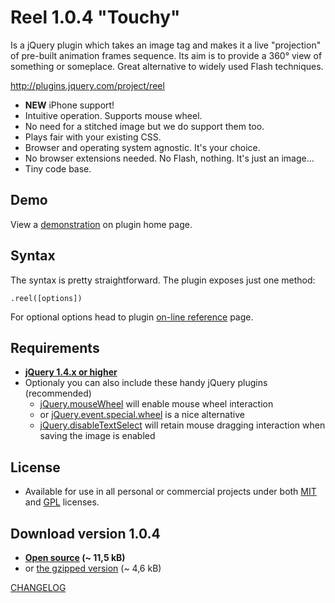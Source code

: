 Reel 1.0.4 "Touchy"
===================
Is a jQuery plugin which takes an image tag and makes it 
a live "projection" of pre-built animation frames sequence. 
Its aim is to provide a 360° view of something or someplace. 
Great alternative to widely used Flash techniques.

<http://plugins.jquery.com/project/reel>

* **NEW** iPhone support!
* Intuitive operation. Supports mouse wheel.
* No need for a stitched image but we do support them too.
* Plays fair with your existing CSS.
* Browser and operating system agnostic. It's your choice.
* No browser extensions needed. No Flash, nothing. It's just an image...
* Tiny code base.

Demo
----
View a [demonstration][demo] on plugin home page.

Syntax
------
The syntax is pretty straightforward. The plugin exposes just one method:

    .reel([options])

For optional options head to plugin [on-line reference][options] page.

Requirements
------------
* **[jQuery 1.4.x or higher][jquery]**
* Optionaly you can also include these handy jQuery plugins (recommended)
    * [jQuery.mouseWheel][mousewheel] will enable mouse wheel interaction
    * or [jQuery.event.special.wheel][wheel] is a nice alternative
    * [jQuery.disableTextSelect][disabletextselect] will retain mouse dragging 
interaction when saving the image is enabled

License
-------
* Available for use in all personal or commercial projects under both 
[MIT][license-mit] and [GPL][license-gpl] licenses.

Download version 1.0.4
----------------------
* **[Open source][source] (~ 11,5 kB)**
* or [the gzipped version][min] (~ 4,6 kB)

[CHANGELOG][changelog]

[demo]: http://jquery.vostrel.cz/reel#demo
[options]: http://jquery.vostrel.cz/reel#options
[changelog]: http://github.com/pisi/Reel/blob/master/CHANGELOG.markdown
[license-mit]: http://github.com/pisi/Reel/blob/master/MIT-LICENSE.txt
[license-gpl]: http://github.com/pisi/Reel/blob/master/GPL-LICENSE.txt
[jquery]: http://www.jquery.com/
[disabletextselect]: http://www.jdempster.com/category/jquery/disabletextselect/
[mousewheel]: http://github.com/brandonaaron/jquery-mousewheel
[wheel]: http://blog.threedubmedia.com/2008/08/eventspecialwheel.html
[source]: http://github.com/pisi/Reel/raw/master/jquery.reel.js
[min]: http://github.com/pisi/Reel/raw/master/jquery.reel-min.js